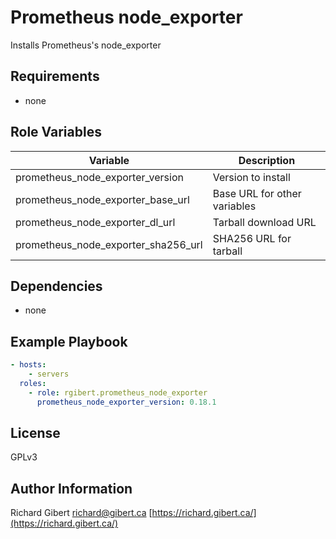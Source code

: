# Prometheus node_exporter

Installs Prometheus's node_exporter

## Requirements

- none

## Role Variables

| Variable | Description |
|----------|-------------|
| prometheus_node_exporter_version | Version to install |
| prometheus_node_exporter_base_url | Base URL for other variables |
| prometheus_node_exporter_dl_url | Tarball download URL |
| prometheus_node_exporter_sha256_url | SHA256 URL for tarball |

## Dependencies

- none

## Example Playbook

```yaml
- hosts:
    - servers
  roles:
    - role: rgibert.prometheus_node_exporter
      prometheus_node_exporter_version: 0.18.1
```

## License

GPLv3

## Author Information

Richard Gibert
[richard@gibert.ca](mailto:richard@gibert.ca)
[https://richard.gibert.ca/](https://richard.gibert.ca/)
